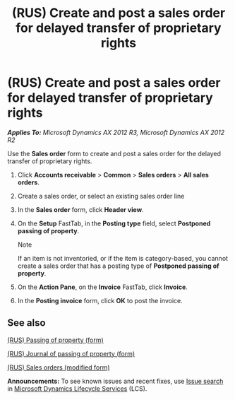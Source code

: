 ﻿---
title: (RUS) Create and post a sales order for delayed transfer of proprietary rights
TOCTitle: (RUS) Create and post a sales order for delayed transfer of proprietary rights
ms:assetid: 9ce587c2-8090-469e-a272-742f0064da66
ms:mtpsurl: https://technet.microsoft.com/en-us/library/JJ856174(v=AX.60)
ms:contentKeyID: 50407013
ms.date: 04/18/2014
mtps_version: v=AX.60
---

# (RUS) Create and post a sales order for delayed transfer of proprietary rights 


_**Applies To:** Microsoft Dynamics AX 2012 R3, Microsoft Dynamics AX 2012 R2_

Use the **Sales order** form to create and post a sales order for the delayed transfer of proprietary rights.

1.  Click **Accounts receivable** \> **Common** \> **Sales orders** \> **All sales orders**.

2.  Create a sales order, or select an existing sales order line

3.  In the **Sales order** form, click **Header view**.

4.  On the **Setup** FastTab, in the **Posting type** field, select **Postponed passing of property**.
    

    > [!NOTE]
    > <P>If an item is not inventoried, or if the item is category-based, you cannot create a sales order that has a posting type of <STRONG>Postponed passing of property</STRONG>.</P>



5.  On the **Action Pane**, on the **Invoice** FastTab, click **Invoice**.

6.  In the **Posting invoice** form, click **OK** to post the invoice.

## See also

[(RUS) Passing of property (form)](https://technet.microsoft.com/en-us/library/dn126128\(v=ax.60\))

[(RUS) Journal of passing of property (form)](https://technet.microsoft.com/en-us/library/dn126118\(v=ax.60\))

[(RUS) Sales orders (modified form)](https://technet.microsoft.com/en-us/library/jj733272\(v=ax.60\))

  
**Announcements:** To see known issues and recent fixes, use [Issue search](http://go.microsoft.com/fwlink/?linkid=389258) in [Microsoft Dynamics Lifecycle Services](http://go.microsoft.com/fwlink/?linkid=306505) (LCS).

